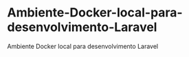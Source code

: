 # Ambiente-Docker-local-para-desenvolvimento-Laravel
Ambiente Docker local para desenvolvimento Laravel
